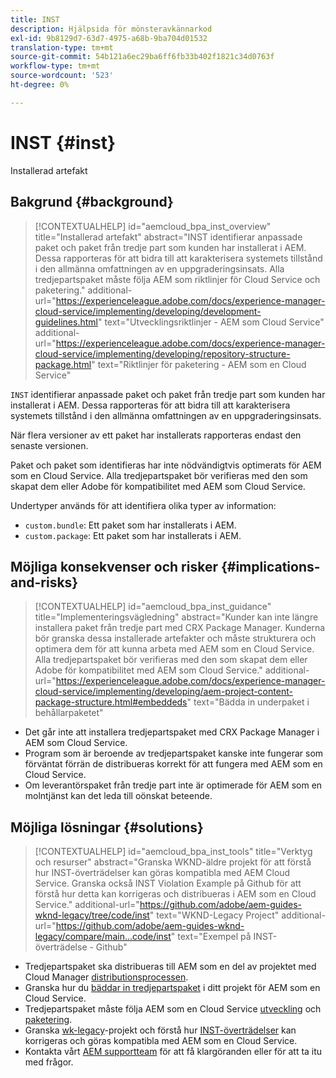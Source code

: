 ```yaml
---
title: INST
description: Hjälpsida för mönsteravkännarkod
exl-id: 9b8129d7-63d7-4975-a68b-9ba704d01532
translation-type: tm+mt
source-git-commit: 54b121a6ec29ba6ff6fb33b402f1821c34d0763f
workflow-type: tm+mt
source-wordcount: '523'
ht-degree: 0%

---
```


# INST {#inst}

Installerad artefakt

## Bakgrund {#background}

>[!CONTEXTUALHELP]
>id="aemcloud_bpa_inst_overview"
>title="Installerad artefakt"
>abstract="INST identifierar anpassade paket och paket från tredje part som kunden har installerat i AEM. Dessa rapporteras för att bidra till att karakterisera systemets tillstånd i den allmänna omfattningen av en uppgraderingsinsats. Alla tredjepartspaket måste följa AEM som riktlinjer för Cloud Service och paketering."
>additional-url="https://experienceleague.adobe.com/docs/experience-manager-cloud-service/implementing/developing/development-guidelines.html" text="Utvecklingsriktlinjer - AEM som Cloud Service"
>additional-url="https://experienceleague.adobe.com/docs/experience-manager-cloud-service/implementing/developing/repository-structure-package.html" text="Riktlinjer för paketering - AEM som en Cloud Service"

`INST` identifierar anpassade paket och paket från tredje part som kunden har installerat i AEM. Dessa rapporteras för att bidra till att karakterisera systemets tillstånd i den allmänna omfattningen av en uppgraderingsinsats.

När flera versioner av ett paket har installerats rapporteras endast den senaste versionen.

Paket och paket som identifieras har inte nödvändigtvis optimerats för AEM som en Cloud Service. Alla tredjepartspaket bör verifieras med den som skapat dem eller Adobe för kompatibilitet med AEM som Cloud Service.

Undertyper används för att identifiera olika typer av information:

* `custom.bundle`: Ett paket som har installerats i AEM.
* `custom.package`: Ett paket som har installerats i AEM.

## Möjliga konsekvenser och risker {#implications-and-risks}

>[!CONTEXTUALHELP]
>id="aemcloud_bpa_inst_guidance"
>title="Implementeringsvägledning"
>abstract="Kunder kan inte längre installera paket från tredje part med CRX Package Manager. Kunderna bör granska dessa installerade artefakter och måste strukturera och optimera dem för att kunna arbeta med AEM som en Cloud Service. Alla tredjepartspaket bör verifieras med den som skapat dem eller Adobe för kompatibilitet med AEM som Cloud Service."
>additional-url="https://experienceleague.adobe.com/docs/experience-manager-cloud-service/implementing/developing/aem-project-content-package-structure.html#embeddeds" text="Bädda in underpaket i behållarpaketet"


* Det går inte att installera tredjepartspaket med CRX Package Manager i AEM som Cloud Service.
* Program som är beroende av tredjepartspaket kanske inte fungerar som förväntat förrän de distribueras korrekt för att fungera med AEM som en Cloud Service.
* Om leverantörspaket från tredje part inte är optimerade för AEM som en molntjänst kan det leda till oönskat beteende.

## Möjliga lösningar {#solutions}

>[!CONTEXTUALHELP]
>id="aemcloud_bpa_inst_tools"
>title="Verktyg och resurser"
>abstract="Granska WKND-äldre projekt för att förstå hur INST-överträdelser kan göras kompatibla med AEM Cloud Service. Granska också INST Violation Example på Github för att förstå hur detta kan korrigeras och distribueras i AEM som en Cloud Service."
>additional-url="https://github.com/adobe/aem-guides-wknd-legacy/tree/code/inst" text="WKND-Legacy Project"
>additional-url="https://github.com/adobe/aem-guides-wknd-legacy/compare/main...code/inst" text="Exempel på INST-överträdelse - Github"

* Tredjepartspaket ska distribueras till AEM som en del av projektet med Cloud Manager [distributionsprocessen](https://experienceleague.adobe.com/docs/experience-manager-cloud-service/implementing/using-cloud-manager/deploy-code.html#deployment-process).
* Granska hur du [bäddar in tredjepartspaket](https://experienceleague.adobe.com/docs/experience-manager-cloud-service/implementing/developing/aem-project-content-package-structure.html#embedding-3rd-party-packages) i ditt projekt för AEM som en Cloud Service.
* Tredjepartspaket måste följa AEM som en Cloud Service [utveckling](https://experienceleague.adobe.com/docs/experience-manager-cloud-service/implementing/developing/development-guidelines.html) och [paketering](https://experienceleague.adobe.com/docs/experience-manager-cloud-service/implementing/developing/repository-structure-package.html).
* Granska [wk-legacy](https://github.com/adobe/aem-guides-wknd-legacy/tree/code/inst)-projekt och förstå hur [INST-överträdelser](https://github.com/adobe/aem-guides-wknd-legacy/compare/main...code/inst) kan korrigeras och göras kompatibla med AEM som en Cloud Service.
* Kontakta vårt [AEM supportteam](https://helpx.adobe.com/enterprise/using/support-for-experience-cloud.html) för att få klargöranden eller för att ta itu med frågor.
